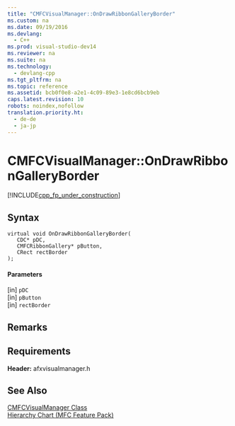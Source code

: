 ```yaml
---
title: "CMFCVisualManager::OnDrawRibbonGalleryBorder"
ms.custom: na
ms.date: 09/19/2016
ms.devlang: 
  - C++
ms.prod: visual-studio-dev14
ms.reviewer: na
ms.suite: na
ms.technology: 
  - devlang-cpp
ms.tgt_pltfrm: na
ms.topic: reference
ms.assetid: bcb0f0e8-a2e1-4c09-89e3-1e8cd6bcb9eb
caps.latest.revision: 10
robots: noindex,nofollow
translation.priority.ht: 
  - de-de
  - ja-jp
---
```

# CMFCVisualManager::OnDrawRibbonGalleryBorder
[!INCLUDE[cpp_fp_under_construction](../vs140/includes/cpp_fp_under_construction_md.md)]  
  
## Syntax  
  
```  
virtual void OnDrawRibbonGalleryBorder(  
   CDC* pDC,  
   CMFCRibbonGallery* pButton,  
   CRect rectBorder  
);  
```  
  
#### Parameters  
 [in] `pDC`  
  [in] `pButton`  
  [in] `rectBorder`  
  
## Remarks  
  
## Requirements  
 **Header:** afxvisualmanager.h  
  
## See Also  
 [CMFCVisualManager Class](../vs140/CMFCVisualManager-Class.md)   
 [Hierarchy Chart (MFC Feature Pack)](../vs140/Hierarchy-Chart.md)